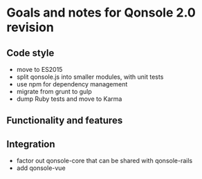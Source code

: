 # Goals and notes for Qonsole 2.0 revision

## Code style
  * move to ES2015
  * split qonsole.js into smaller modules, with unit tests
  * use npm for dependency management
  * migrate from grunt to gulp
  * dump Ruby tests and move to Karma

## Functionality and features

## Integration
  * factor out qonsole-core that can be shared with qonsole-rails
  * add qonsole-vue
  
